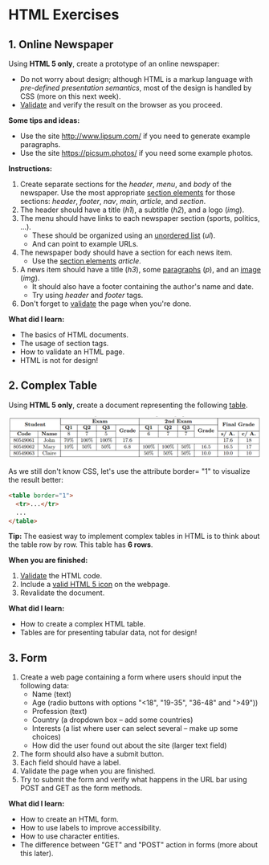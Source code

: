 # HTML Exercises

## 1. Online Newspaper

Using **HTML 5 only**, create a prototype of an online newspaper:

- Do not worry about design; although HTML is a markup language with *pre-defined presentation semantics*, most of the design is handled by CSS (more on this next week).
- [Validate](https://validator.w3.org/) and verify the result on the browser as you proceed.

**Some tips and ideas:**

- Use the site <http://www.lipsum.com/> if you need to generate example paragraphs.
- Use the site <https://picsum.photos/> if you need some example photos.

**Instructions:**

1. Create separate sections for the *header*, *menu*, and *body* of the newspaper. Use the most appropriate [section elements](https://web.fe.up.pt/~arestivo/slides/?s=html5#sections) for those sections: *header*, *footer*, *nav*, *main*, *article*, and *section*.
2. The header should have a title (*h1*), a subtitle (*h2*), and a logo (*img*).
3. The menu should have links to each newspaper section (sports, politics, …).
    - These should be organized using an [unordered list](https://web.fe.up.pt/~arestivo/slides/?s=html5#lists) (*ul*).
    - And can point to example URLs.
4. The newspaper body should have a section for each news item.
    - Use the [section elements](https://web.fe.up.pt/~arestivo/slides/?s=html5#sections) *article*.
5. A news item should have a title (*h3*), some [paragraphs](https://web.fe.up.pt/~arestivo/slides/?s=html5#content) (*p*), and an [image](https://web.fe.up.pt/~arestivo/slides/?s=html5#content) (*img*).
    - It should also have a footer containing the author's name and date.
    - Try using *header* and *footer* tags.
6. Don't forget to [validate](https://validator.w3.org/) the page when you're done.

**What did I learn:**

- The basics of HTML documents.
- The usage of section tags.
- How to validate an HTML page.
- HTML is not for design!

## 2. Complex Table

Using **HTML 5 only**, create a document representing the following [table](https://web.fe.up.pt/~arestivo/slides/?s=html5#tables).

![A complex html table](table.png)

As we still don't know CSS, let's use the attribute border= "1" to visualize the result better:

```html
<table border="1">
  <tr>...</tr>
  ...
</table>
```

**Tip:** The easiest way to implement complex tables in HTML is to think about the table row by row. This table has **6 rows**.

**When you are finished:**

1. [Validate](https://validator.w3.org/) the HTML code.
2. Include a [valid HTML 5 icon](https://www.google.com/search?tbm=isch&as_q=html5+valid+icon&tbs=isz:lt) on the webpage.
3. Revalidate the document.

**What did I learn:**

- How to create a complex HTML table.
- Tables are for presenting tabular data, not for design!

## 3. Form

1. Create a web page containing a form where users should input the following data:
    - Name (text)
    - Age (radio buttons with options "<18", "19-35", "36-48" and ">49"))
    - Profession (text)
    - Country (a dropdown box – add some countries)
    - Interests (a list where user can select several – make up some choices)
    - How did the user found out about the site (larger text field)
2. The form should also have a submit button.
3. Each field should have a label.
4. Validate the page when you are finished.
5. Try to submit the form and verify what happens in the URL bar using POST and GET as the form methods.

**What did I learn:**

- How to create an HTML form.
- How to use labels to improve accessibility.
- How to use character entities.
- The difference between "GET" and "POST" action in forms (more about this later).
